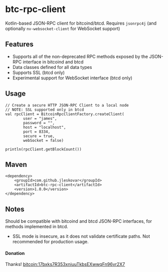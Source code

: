 # btc-rpc-client
Kotlin-based JSON-RPC client for bitcoind/btcd. Requires `jsonrpc4j` (and optionally `nv-websocket-client` for WebSocket support)

## Features
 * Supports all of the non-deprecated RPC methods exposed by the JSON-RPC interface in bitcoind and btcd
 * Data classes defined for all data types
 * Supports SSL (btcd only)
 * Experimental support for WebSocket interface (btcd only)

## Usage

    // Create a secure HTTP JSON-RPC Client to a local node
    // NOTE: SSL supported only in btcd
    val rpcClient = BitcoinRpcClientFactory.createClient(
            user = "james",
            password = "",
            host = "localhost",
            port = 8334,
            secure = true,
            webSocket = false)
            
    println(rpcClient.getBlockCount())

## Maven
    <dependency>
        <groupId>com.github.jleskovar</groupId>
        <artifactId>btc-rpc-client</artifactId>
        <version>1.0.0</version>
    </dependency>

## Notes

Should be compatible with bitcoind and btcd JSON-RPC interfaces, for methods implemented in btcd.
 * SSL mode is insecure, as it does not validate certificate paths. Not recommended for production usage. 

#### Donation
Thanks! [bitcoin:17bxks7R353xniuuTkbsEXwwqFn96vr2X7](bitcoin:17bxks7R353xniuuTkbsEXwwqFn96vr2X7?label=beer%20fund)
